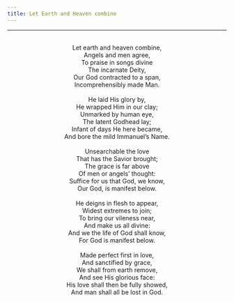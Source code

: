 ```yaml
---
title: Let Earth and Heaven combine
---
```


---
<center>
<br/>
Let earth and heaven combine,<br/>
Angels and men agree,<br/>
To praise in songs divine<br/>
The incarnate Deity,<br/>
Our God contracted to a span,<br/>
Incomprehensibly made Man.<br/>
<br/>
He laid His glory by,<br/>
He wrapped Him in our clay;<br/>
Unmarked by human eye,<br/>
The latent Godhead lay;<br/>
Infant of days He here became,<br/>
And bore the mild Immanuel’s Name.<br/>
<br/>
Unsearchable the love<br/>
That has the Savior brought;<br/>
The grace is far above<br/>
Of men or angels’ thought:<br/>
Suffice for us that God, we know,<br/>
Our God, is manifest below.<br/>
<br/>
He deigns in flesh to appear,<br/>
Widest extremes to join;<br/>
To bring our vileness near,<br/>
And make us all divine:<br/>
And we the life of God shall know,<br/>
For God is manifest below.<br/>
<br/>
Made perfect first in love,<br/>
And sanctified by grace,<br/>
We shall from earth remove,<br/>
And see His glorious face:<br/>
His love shall then be fully showed,<br/>
And man shall all be lost in God.<br/>

</center>
